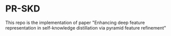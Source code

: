 # PR-SKD
This repo is the implementation of paper "Enhancing deep feature representation in self-knowledge distillation via pyramid feature refinement"
